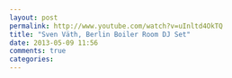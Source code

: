 ```yaml
---
layout: post
permalink: http://www.youtube.com/watch?v=uInltd4OkTQ
title: "Sven Väth, Berlin Boiler Room DJ Set"
date: 2013-05-09 11:56
comments: true
categories: 
---
```

